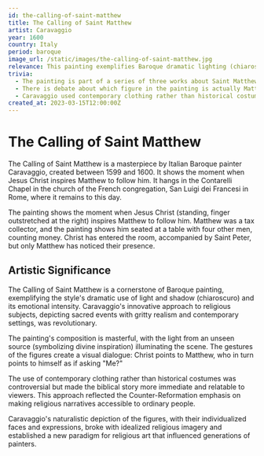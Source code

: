 ```yaml
---
id: the-calling-of-saint-matthew
title: The Calling of Saint Matthew
artist: Caravaggio
year: 1600
country: Italy
period: baroque
image_url: /static/images/the-calling-of-saint-matthew.jpg
relevance: This painting exemplifies Baroque dramatic lighting (chiaroscuro) and emotional intensity, showing Caravaggio's revolutionary approach to religious subjects.
trivia:
  - The painting is part of a series of three works about Saint Matthew in the Contarelli Chapel.
  - There is debate about which figure in the painting is actually Matthew.
  - Caravaggio used contemporary clothing rather than historical costumes.
created_at: 2023-03-15T12:00:00Z
---
```


# The Calling of Saint Matthew

The Calling of Saint Matthew is a masterpiece by Italian Baroque painter Caravaggio, created between 1599 and 1600. It shows the moment when Jesus Christ inspires Matthew to follow him. It hangs in the Contarelli Chapel in the church of the French congregation, San Luigi dei Francesi in Rome, where it remains to this day.

The painting shows the moment when Jesus Christ (standing, finger outstretched at the right) inspires Matthew to follow him. Matthew was a tax collector, and the painting shows him seated at a table with four other men, counting money. Christ has entered the room, accompanied by Saint Peter, but only Matthew has noticed their presence.

## Artistic Significance

The Calling of Saint Matthew is a cornerstone of Baroque painting, exemplifying the style's dramatic use of light and shadow (chiaroscuro) and its emotional intensity. Caravaggio's innovative approach to religious subjects, depicting sacred events with gritty realism and contemporary settings, was revolutionary.

The painting's composition is masterful, with the light from an unseen source (symbolizing divine inspiration) illuminating the scene. The gestures of the figures create a visual dialogue: Christ points to Matthew, who in turn points to himself as if asking "Me?"

The use of contemporary clothing rather than historical costumes was controversial but made the biblical story more immediate and relatable to viewers. This approach reflected the Counter-Reformation emphasis on making religious narratives accessible to ordinary people.

Caravaggio's naturalistic depiction of the figures, with their individualized faces and expressions, broke with idealized religious imagery and established a new paradigm for religious art that influenced generations of painters. 